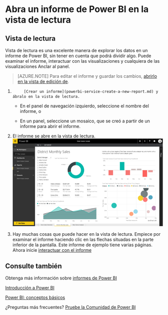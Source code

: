 <properties
   pageTitle="Abra un informe de Power BI en la vista de lectura"
   description="Abra un informe de Power BI en la vista de lectura"
   services="powerbi"
   documentationCenter=""
   authors="mihart"
   manager="mblythe"
   backup=""
   editor=""
   tags=""
   qualityFocus="no"
   qualityDate=""/>

<tags
   ms.service="powerbi"
   ms.devlang="NA"
   ms.topic="article"
   ms.tgt_pltfrm="NA"
   ms.workload="powerbi"
   ms.date="08/25/2016"
   ms.author="mihart"/>

# Abra un informe de Power BI en la vista de lectura  
##   Vista de lectura
Vista de lectura es una excelente manera de explorar los datos en un informe de Power BI, sin tener en cuenta que podrá dividir algo.  Puede examinar el informe, interactuar con las visualizaciones y cualquiera de las visualizaciones Anclar al panel. 

>[AZURE.NOTE] Para editar el informe y guardar los cambios, [abrirlo en la vista de edición de](powerbi-service-go-from-reading-view-to-editing-view.md).

1.  
            [Crear un informe](powerbi-service-create-a-new-report.md) y ábralo en la vista de lectura.

    -   En el panel de navegación izquierdo, seleccione el nombre del informe, o

    -   En un panel, seleccione un mosaico, que se creó a partir de un informe para abrir el informe.

2.  El informe se abre en la vista de lectura.  
![](media/powerbi-service-open-a-report-in-reading-view/readingView.png)

3.  Hay muchas cosas que puede hacer en la vista de lectura.  Empiece por examinar el informe haciendo clic en las flechas situadas en la parte inferior de la pantalla.  Este informe de ejemplo tiene varias páginas. Ahora inicie [interactuar con el informe](powerbi-service-interact-with-a-report-in-reading-view.md)

## Consulte también  
Obtenga más información sobre [informes de Power BI](powerbi-service-reports.md)

[Introducción a Power BI](powerbi-service-get-started.md)

[Power BI: conceptos básicos ](powerbi-service-basic-concepts.md)

¿Preguntas más frecuentes? [Pruebe la Comunidad de Power BI](http://community.powerbi.com/)  
